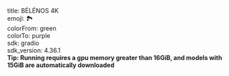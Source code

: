 title: BÉLÉNOS 4K  
emoji: 🏞️   
colorFrom: green  
colorTo: purple  
sdk: gradio  
sdk_version: 4.36.1  
**Tip: Running requires a gpu memory greater than 16GiB, and models with 15GiB are automatically downloaded**
